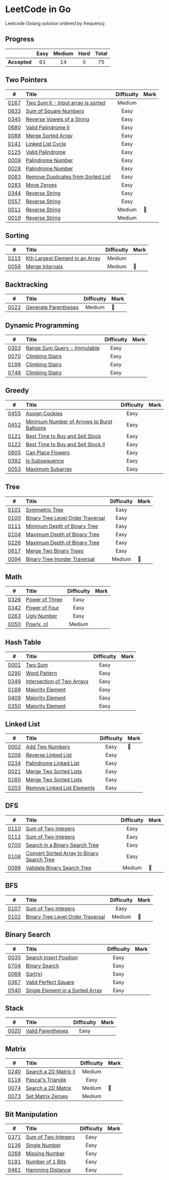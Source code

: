 # LeetCode in Go

Leetcode Golang solution ordered by frequency.

## Progress

|     |Easy|Medium|Hard|Total|
|:---:|:---:|:---:|:---:|:---:|
|**Accepted**|61|14|0|75|

## Two Pointers

|#|Title|Difficulty|Mark|
|:-:|:-|:-: |:-|
|[0167](https://leetcode.com/problems/two-sum-ii-input-array-is-sorted/)|[Two Sum II - Input array is sorted](./leetcode/0102-binary-tree-level-order-traversal)|Medium|
|[0633](https://leetcode.com/problems/sum-of-square-numbers/)|[Sum of Square Numbers](./leetcode/0633-sum-of-square-numbers)|Easy|
|[0345](https://leetcode.com/problems/reverse-vowels-of-a-string/)|[Reverse Vowels of a String](./leetcode/0345-reverse-vowels-of-a-string)|Easy|
|[0680](https://leetcode.com/problems/valid-palindrome-ii/)|[Valid Palindrome II](./leetcode/0680-valid-palindrome-ii)|Easy|
|[0088](https://leetcode.com/problems/merge-sorted-array/)|[Merge Sorted Array](./leetcode/0088-merge-sorted-array)|Easy|
|[0141](https://leetcode.com/problems/linked-list-cycle/)|[Linked List Cycle](./leetcode/141-linked-list-cycle)|Easy|
|[0125](https://leetcode.com/problems/valid-palindrome/)|[Valid Palindrome](./leetcode/0125-valid-palindrome)|Easy|
|[0009](https://leetcode.com/problems/palindrome-number/)|[Palindrome Number](./leetcode/0342-power-of-four)|Easy|
|[0028](https://leetcode.com/problems/implement-strstr/)|[Palindrome Number](./leetcode/0028-implement-strstr)|Easy|
|[0083](https://leetcode.com/problems/remove-duplicates-from-sorted-list/)|[Remove Duplicates from Sorted List](./leetcode/0083-remove-duplicates-from-sorted-list)|Easy|
|[0283](https://leetcode.com/problems/move-zeroes/)|[Move Zeroes](./leetcode/0283-move-zeroes)|Easy|
|[0344](https://leetcode.com/problems/reverse-string/)|[Reverse String](./leetcode/0283-move-zeroes)|Easy|
|[0557](https://leetcode.com/problems/reverse-words-in-a-string-iii/)|[Reverse String](./leetcode/0557-reverse-words-in-a-string-iii)|Easy|
|[0011](https://leetcode.com/problems/container-with-most-water/)|[Reverse String](./leetcode/0011-container-with-most-water)|Medium|📌|
|[0019](https://leetcode.com/problems/remove-nth-node-from-end-of-list/)|[Reverse String](./leetcode/0011-container-with-most-water)|Medium|

## Sorting

|#|Title|Difficulty|Mark|
|:-:|:-|:-: |:-|
|[0215](https://leetcode.com/problems/kth-largest-element-in-an-array)|[Kth Largest Element in an Array](./leetcode/141-linked-list-cycle)|Medium|
|[0056](https://leetcode.com/problems/merge-intervals/)|[Merge Intervals](./leetcode/0056-merge-intervals)|Medium|📌|

## Backtracking

|#|Title|Difficulty|Mark|
|:-:|:-|:-: |:-|
|[0022](https://leetcode.com/problems/generate-parentheses/)|[Generate Parentheses](./leetcode/0022-generate-parentheses)|Medium|📌|

## Dynamic Programming

|#|Title|Difficulty|Mark|
|:-:|:-|:-: |:-|
|[0303](https://leetcode.com/problems/range-sum-query-immutable/)|[Range Sum Query - Immutable](./leetcode/0303-range-sum-query)|Easy|
|[0070](https://leetcode.com/problems/climbing-stairs/)|[Climbing Stairs](./leetcode/0303-range-sum-query)|Easy|
|[0198](https://leetcode.com/problems/house-robber/)|[Climbing Stairs](./leetcode/0198-house-robber)|Easy|
|[0746](https://leetcode.com/problems/min-cost-climbing-stairs/)|[Climbing Stairs](./leetcode/0746-min-cost-climbing-stairs)|Easy|

## Greedy

|#|Title|Difficulty|Mark|
|:-:|:-|:-: |:-|
|[0455](https://leetcode.com/problems/assign-cookies/)|[Assign Cookies](./leetcode/0455-assign-cookies)|Easy|
|[0452](https://leetcode.com/problems/minimum-number-of-arrows-to-burst-balloons/)|[Minimum Number of Arrows to Burst Balloons](./leetcode/0452-minimum-number-of-arrows-to-burst-balloons)|Easy|
|[0121](https://leetcode.com/problems/best-time-to-buy-and-sell-stock/)|[Best Time to Buy and Sell Stock](./leetcode/0121-best-time-to-buy-and-sell-stock)|Easy|
|[0122](https://leetcode.com/problems/best-time-to-buy-and-sell-stock-ii/)|[Best Time to Buy and Sell Stock II](./leetcode/0122-best-time-to-buy-and-sell-stock-ii)|Easy|
|[0605](https://leetcode.com/problems/can-place-flowers/)|[Can Place Flowers](./leetcode/0605-can-place-flowers)|Easy|
|[0392](https://leetcode.com/problems/is-subsequence/)|[Is Subsequence](./leetcode/0392-is-subsequence)|Easy|
|[0053](https://leetcode.com/problems/maximum-subarray/)|[Maximum Subarray](./leetcode/0053-maximum-subarray)|Easy|

## Tree

|#|Title|Difficulty|Mark|
|:-:|:-|:-: |:-|
|[0101](https://leetcode.com/problems/symmetric-tree/)|[Symmetric Tree](./leetcode/0102-binary-tree-level-order-traversal)|Easy|
|[0100](https://leetcode.com/problems/same-tree/)|[Binary Tree Level Order Traversal](./leetcode/0100-same-tree)|Easy|
|[0111](https://leetcode.com/problems/minimum-depth-of-binary-tree/)|[Minimum Depth of Binary Tree](./leetcode/0111-minimum-depth-of-binary-tree)|Easy|
|[0104](https://leetcode.com/problems/maximum-depth-of-binary-tree/)|[Maximum Depth of Binary Tree](./leetcode/0104-maximum-depth-of-binary-tree)|Easy|
|[0226](https://leetcode.com/problems/invert-binary-tree/)|[Maximum Depth of Binary Tree](./leetcode/0226-invert-binary-tree)|Easy|
|[0617](https://leetcode.com/problems/merge-two-binary-trees/)|[Merge Two Binary Trees](./leetcode/0617-merge-two-binary-trees)|Easy|
|[0094](https://leetcode.com/problems/binary-tree-inorder-traversal/)|[Binary Tree Inorder Traversal](./leetcode/0094-binary-tree-inorder-traversal)|Medium|📌|

## Math

|#|Title|Difficulty|Mark|
|:-:|:-|:-: |:-|
|[0326](https://leetcode.com/problems/power-of-three/)|[Power of Three](./leetcode/0326-power-of-three)|Easy|
|[0342](https://leetcode.com/problems/power-of-four/)|[Power of Four](./leetcode/0342-power-of-four)|Easy|
|[0263](https://leetcode.com/problems/ugly-number/)|[Ugly Number](./leetcode/0342-power-of-four)|Easy|
|[0050](https://leetcode.com/problems/powx-n/)|[Pow(x, n)](./leetcode/0050-powx-n)|Medium|

## Hash Table

|#|Title|Difficulty|Mark|
|:-:|:-|:-: |:-|
|[0001](https://leetcode.com/problems/two-sum/)|[Two Sum](./leetcode/0001-two-sum)|Easy|
|[0290](https://leetcode.com/problems/word-pattern/)|[Word Pattern](./leetcode/0290-word-pattern)|Easy|
|[0349](https://leetcode.com/problems/intersection-of-two-arrays/)|[Intersection of Two Arrays](./leetcode/0349-intersection-of-two-arrays)|Easy|
|[0169](https://leetcode.com/problems/majority-element/)|[Majority Element](./leetcode/0169-majority-element)|Easy|
|[0409](https://leetcode.com/problems/longest-palindrome/)|[Majority Element](./leetcode/0409-longest-palindrome)|Easy|
|[0350](https://leetcode.com/problems/intersection-of-two-arrays-ii/)|[Majority Element](./leetcode/0409-longest-palindrome)|Easy|


## Linked List

|#|Title|Difficulty|Mark|
|:-:|:-|:-: |:-|
|[0002](https://leetcode.com/problems/add-two-numbers/)|[Add Two Numbers](./leetcode/0002-add-two-numbers)|Easy|📌|
|[0206](https://leetcode.com/problems/reverse-linked-list/)|[Reverse Linked List](./leetcode/0206-reverse-linked-list)|Easy|
|[0234](https://leetcode.com/problems/palindrome-linked-list/)|[Palindrome Linked List](./leetcode/0234-palindrome-linked-list)|Easy|
|[0021](https://leetcode.com/problems/merge-two-sorted-lists/)|[Merge Two Sorted Lists](./leetcode/0021-merge-two-sorted-lists)|Easy|
|[0160](https://leetcode.com/problems/intersection-of-two-linked-lists/)|[Merge Two Sorted Lists](./leetcode/0160-intersection-of-two-linked-lists)|Easy|
|[0203](https://leetcode.com/problems/remove-linked-list-elements/)|[Remove Linked List Elements](./leetcode/0203-remove-linked-list-elements)|Easy|

## DFS

|#|Title|Difficulty|Mark|
|:-:|:-|:-: |:-|
|[0110](https://leetcode.com/problems/balanced-binary-tree/)|[Sum of Two Integers](./leetcode/0110-balanced-binary-tree)|Easy|
|[0112](https://leetcode.com/problems/path-sum/)|[Sum of Two Integers](./leetcode/0112-path-sum)|Easy|
|[0700](https://leetcode.com/problems/search-in-a-binary-search-tree/)|[Search in a Binary Search Tree](./leetcode/0700-search-in-a-binary-search-tree)|Easy|
|[0108](https://leetcode.com/problems/convert-sorted-array-to-binary-search-tree/)|[Convert Sorted Array to Binary Search Tree](./leetcode/0108-convert-sorted-array-to-binary-search-tree)|Easy|
|[0098](https://leetcode.com/problems/validate-binary-search-tree/)|[Validate Binary Search Tree](./leetcode/0098-validate-binary-search-tree)|Medium|📌|

## BFS

|#|Title|Difficulty|Mark|
|:-:|:-|:-: |:-|
|[0107](https://leetcode.com/problems/binary-tree-level-order-traversal-ii/)|[Sum of Two Integers](./leetcode/0107-binary-tree-level-order-traversal-ii)|Easy|
|[0102](https://leetcode.com/problems/binary-tree-level-order-traversal/)|[Binary Tree Level Order Traversal](./leetcode/0102-binary-tree-level-order-traversal)|Medium|📌|

## Binary Search

|#|Title|Difficulty|Mark|
|:-:|:-|:-: |:-|
|[0035](https://leetcode.com/problems/search-insert-position/)|[Search Insert Position](./leetcode/704-binary-search)|Easy|
|[0704](https://leetcode.com/problems/binary-search/)|[Binary Search](./leetcode/0704-binary-search)|Easy|
|[0069](https://leetcode.com/problems/sqrtx/)|[Sqrt(x)](./leetcode/0069-sqrtx)|Easy|
|[0367](https://leetcode.com/problems/valid-perfect-square/)|[Valid Perfect Square](./leetcode/0367-valid-perfect-square)|Easy|
|[0540](https://leetcode.com/problems/single-element-in-a-sorted-array/)|[Single Element in a Sorted Array](./leetcode/0540-single-element-in-a-sorted-array)|Easy|

## Stack

|#|Title|Difficulty|Mark|
|:-:|:-|:-: |:-|
|[0020](https://leetcode.com/problems/valid-parentheses/)|[Valid Parentheses](./leetcode/0002-add-two-numbers)|Easy|

## Matrix

|#|Title|Difficulty|Mark|
|:-:|:-|:-: |:-|
|[0240](https://leetcode.com/problems/search-a-2d-matrix-ii/)|[Search a 2D Matrix II](./leetcode/0240-search-a-2d-matrix-ii)|Medium|
|[0118](https://leetcode.com/problems/pascals-triangle/)|[Pascal's Triangle](./leetcode/0118-pascals-triangle)|Easy|
|[0074](https://leetcode.com/problems/search-a-2d-matrix/)|[Search a 2D Matrix](./leetcode/0074-search-a-2d-matrix)|Medium|📌|
|[0073](https://leetcode.com/problems/set-matrix-zeroes/)|[Set Matrix Zeroes](./leetcode/0074-search-a-2d-matrix)|Medium|

## Bit Manipulation

|#|Title|Difficulty|Mark|
|:-:|:-|:-: |:-|
|[0371](https://leetcode.com/problems/sum-of-two-integers/)|[Sum of Two Integers](./leetcode/0371-sum-of-two-integers)|Easy|
|[0136](https://leetcode.com/problems/single-number/)|[Single Number](./leetcode/0136-single-number)|Easy|
|[0268](https://leetcode.com/problems/missing-number/)|[Missing Number](./leetcode/0268-missing-number)|Easy|
|[0191](https://leetcode.com/problems/number-of-1-bits/)|[Number of 1 Bits](./leetcode/0191-number-of-1-bits)|Easy|
|[0461](https://leetcode.com/problems/hamming-distance/)|[Hamming Distance](./leetcode/0461-hamming-distance)|Easy|


